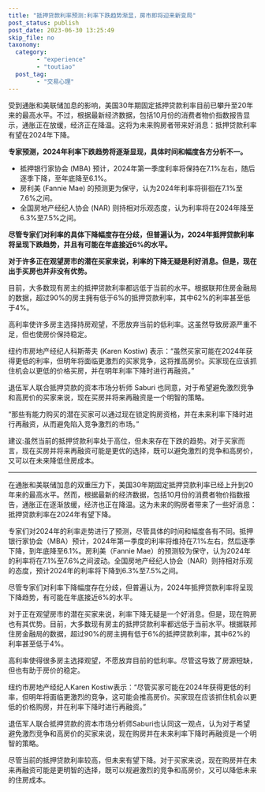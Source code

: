 ```yaml
---
title: "抵押贷款利率预测:利率下跌趋势渐显，房市即将迎来新变局"
post_status: publish
post_date: 2023-06-30 13:25:49
skip_file: no
taxonomy:
  category:
        - "experience"
        - "toutiao"
  post_tag:
        - "交易心理"
---
```


受到通胀和美联储加息的影响，美国30年期固定抵押贷款利率目前已攀升至20年来的最高水平。不过，根据最新经济数据，包括10月份的消费者物价指数报告显示，通胀正在放缓，经济正在降温。这将为未来购房者带来好消息：抵押贷款利率有望在2024年下降。

**专家预测，2024年利率下跌趋势将逐渐显现，具体时间和幅度各方分析不一。**

- 抵押银行家协会 (MBA) 预计，2024年第一季度利率将保持在7.1%左右，随后逐季下降，至年底降至6.1%。
- 房利美 (Fannie Mae) 的预测更为保守，认为2024年利率将徘徊在7.1%至7.6%之间。
- 全国房地产经纪人协会 (NAR) 则持相对乐观态度，认为利率将在2024年降至6.3%至7.5%之间。

**尽管专家们对利率的具体下降幅度存在分歧，但普遍认为，2024年抵押贷款利率将呈现下跌趋势，并且有可能在年底接近6%的水平。**

**对于许多正在观望房市的潜在买家来说，利率的下降无疑是利好消息。但是，现在出手买房也并非没有优势。**

目前，大多数现有房主的抵押贷款利率都远低于当前的水平。根据联邦住房金融局的数据，超过90%的房主拥有低于6%的抵押贷款利率，其中62%的利率甚至低于4%。

高利率使许多房主选择持房观望，不愿放弃当前的低利率。这虽然导致房源严重不足，但也使房价保持稳定。

纽约市房地产经纪人科斯蒂夫 (Karen Kostiw) 表示：“虽然买家可能在2024年获得更低的利率，但明年将面临更激烈的买家竞争，这将推高房价。买家现在应该抓住机会以更低的价格买房，并在明年利率下降时进行再融资。”

退伍军人联合抵押贷款的资本市场分析师 Saburi 也同意，对于希望避免激烈竞争和高房价的买家来说，现在买房并将来再融资是一个明智的策略。

“那些有能力购买的潜在买家可以通过现在锁定购房资格，并在未来利率下降时进行再融资，从而避免陷入竞争激烈的市场。”

建议:虽然当前的抵押贷款利率处于高位，但未来存在下跌的趋势。对于买家而言，现在买房并将来再融资可能是更优的选择，既可以避免激烈的竞争和高房价，又可以在未来降低住房成本。

* * *

在通胀和美联储加息的双重压力下，美国30年期固定抵押贷款利率已经上升到20年来的最高水平。然而，根据最新的经济数据，包括10月份的消费者物价指数报告，通胀正在逐渐放缓，经济也正在降温。这为未来的购房者带来了一些好消息：抵押贷款利率在2024年有望下降。

专家们对2024年的利率走势进行了预测，尽管具体的时间和幅度各有不同。抵押银行家协会（MBA）预计，2024年第一季度的利率将维持在7.1%左右，然后逐季下降，到年底降至6.1%。房利美（Fannie Mae）的预测较为保守，认为2024年的利率将在7.1%至7.6%之间波动。全国房地产经纪人协会（NAR）则持相对乐观的态度，预计2024年的利率将下降到6.3%至7.5%之间。

尽管专家们对利率下降幅度存在分歧，但普遍认为，2024年抵押贷款利率将呈现下降趋势，有可能在年底接近6%的水平。

对于正在观望房市的潜在买家来说，利率下降无疑是一个好消息。但是，现在购房也有其优势。目前，大多数现有房主的抵押贷款利率都远低于当前水平。根据联邦住房金融局的数据，超过90%的房主拥有低于6%的抵押贷款利率，其中62%的利率甚至低于4%。

高利率使得很多房主选择观望，不愿放弃目前的低利率。尽管这导致了房源短缺，但也有助于房价的稳定。

纽约市房地产经纪人Karen Kostiw表示：“尽管买家可能在2024年获得更低的利率，但明年将面临更激烈的竞争，这可能会推高房价。买家现在应该抓住机会以更低的价格购房，并在利率下降时进行再融资。”

退伍军人联合抵押贷款的资本市场分析师Saburi也认同这一观点，认为对于希望避免激烈竞争和高房价的买家来说，现在购房并在未来利率下降时再融资是一个明智的策略。

尽管当前的抵押贷款利率较高，但未来有望下降。对于买家来说，现在购房并在未来再融资可能是更明智的选择，既可以规避激烈的竞争和高房价，又可以降低未来的住房成本。
